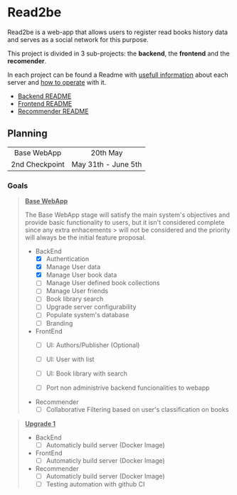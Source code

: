 # Read2be

Read2be is a web-app that allows users to register read books
history data and serves as a social network for this purpose.

This project is divided in 3 sub-projects: the **backend**,
the **frontend** and the **recomender**.

In each project can be found a Readme with <ins>usefull information</ins> about each server and <ins>how to operate</ins> with it.

- [Backend README](/backend/README.md)
- [Frontend README](/frontend/README.md)
- [Recommender README](/recommender/README.md)


## Planning

|                |                     |
|:--------------:|:-------------------:|
| Base WebApp    | 20th May            |
| 2nd Checkpoint | May 31th - June 5th |


### Goals
> <ins>**Base WebApp**</ins>
> 
> The Base WebApp stage will satisfy the main system's objectives and provide basic functionality to users, but it isn't considered complete since any extra enhacements > will not be considered and the priority will always be the initial feature proposal.
> 
> - BackEnd
>     - [x] Authentication
>     - [x] Manage User data
>     - [x] Manage User book data
>     - [ ] Manage User defined book collections
>     - [ ] Manage User friends
>     - [ ] Book library search
>     - [ ] Upgrade server configurability
>     - [ ] Populate system's database 
>     - [ ] Branding
> 
> - FrontEnd
>     - [ ] UI: Authors/Publisher (Optional)
>     - [ ] UI: User with list
>     - [ ] UI: Book library with search
>     - [ ] Port non administrive backend funcionalities to webapp
>     
> 
> - Recommender
>     - [ ] Collaborative Filtering based on user's classification on books

> <ins>**Upgrade 1**</ins>
> 
> - BackEnd
>     - [ ] Automaticly build server (Docker Image)
> 
> - FrontEnd
>     - [ ] Automaticly build server (Docker Image)
>     
> - Recommender
>     - [ ] Automaticly build server (Docker Image)
>     - [ ] Testing automation with github CI


<!--
## Backend

A REST API in JSON format to implement the system logic and control the app flow.

## Frontend

A HTTP server that serves dynamic views with data from the backend.

## Recomender

A REST API in JSON format for the Recomender Engine to answer to recomendations of books to users.
-->